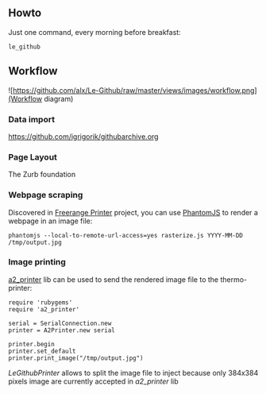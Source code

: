 ## Howto

Just one command, every morning before breakfast: 

```
le_github
```

## Workflow

![https://github.com/alx/Le-Github/raw/master/views/images/workflow.png](Workflow diagram)

### Data import

https://github.com/igrigorik/githubarchive.org

### Page Layout

The Zurb foundation

### Webpage scraping

Discovered in [Freerange Printer](https://github.com/freerange/printer/) project, you can use [PhantomJS](http://www.phantomjs.org/) to render a webpage in an image file:

```
phantomjs --local-to-remote-url-access=yes rasterize.js YYYY-MM-DD /tmp/output.jpg
```

### Image printing

[a2_printer](http://github.com/alx/a2_printer) lib can be used to send
the rendered image file to the thermo-printer:

```
require 'rubygems'
require 'a2_printer'

serial = SerialConnection.new
printer = A2Printer.new serial

printer.begin
printer.set_default
printer.print_image("/tmp/output.jpg")
```

*LeGithubPrinter* allows to split the image file to inject because only
384x384 pixels image are currently accepted in *a2_printer* lib
